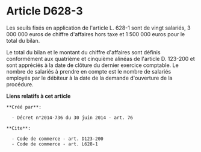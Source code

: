# Article D628-3

Les seuils fixés en application de l'article L. 628-1 sont de vingt salariés, 3 000 000 euros de chiffre d'affaires hors taxe
et 1 500 000 euros pour le total du bilan. 

Le total du bilan et le montant du chiffre d'affaires sont définis conformément aux quatrième et cinquième alinéas de
l'article D. 123-200 et sont appréciés à la date de clôture du dernier exercice comptable. Le nombre de salariés à prendre en
compte est le nombre de salariés employés par le débiteur à la date de la demande d'ouverture de la procédure.

**Liens relatifs à cet article**

	**Créé par**:

	  - Décret n°2014-736 du 30 juin 2014 - art. 76

	**Cite**:

	  - Code de commerce - art. D123-200
	  - Code de commerce - art. L628-1

